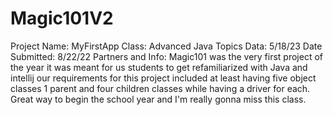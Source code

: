 # Magic101V2
Project Name: MyFirstApp 
Class: Advanced Java Topics
Data: 5/18/23
Date Submitted: 8/22/22
Partners and Info: 
Magic101 was the very first project of the year it was meant for us students to get refamiliarized with Java and intellij our requirements for this project included at least having five object classes 1 parent and four children classes while having a driver for each. Great way to begin the school year and I'm really gonna miss this class.
